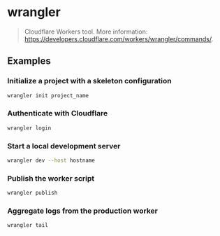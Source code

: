 # wrangler

> Cloudflare Workers tool. More information: <https://developers.cloudflare.com/workers/wrangler/commands/>.

## Examples

### Initialize a project with a skeleton configuration

```bash
wrangler init project_name
```

### Authenticate with Cloudflare

```bash
wrangler login
```

### Start a local development server

```bash
wrangler dev --host hostname
```

### Publish the worker script

```bash
wrangler publish
```

### Aggregate logs from the production worker

```bash
wrangler tail
```
